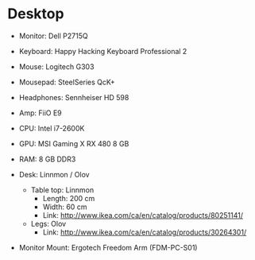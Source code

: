 # Desktop

- Monitor: Dell P2715Q
- Keyboard: Happy Hacking Keyboard Professional 2
- Mouse: Logitech G303
- Mousepad: SteelSeries QcK+
- Headphones: Sennheiser HD 598
- Amp: FiiO E9
- CPU: Intel i7-2600K
- GPU: MSI Gaming X RX 480 8 GB
- RAM: 8 GB DDR3

- Desk: Linnmon / Olov
  - Table top: Linnmon
    - Length: 200 cm
    - Width: 60 cm
    - Link: http://www.ikea.com/ca/en/catalog/products/80251141/
  - Legs: Olov
    - Link: http://www.ikea.com/ca/en/catalog/products/30264301/
- Monitor Mount: Ergotech Freedom Arm (FDM-PC-S01)
